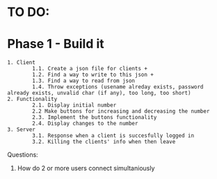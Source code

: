 # TO DO:
# Phase 1 - Build it 
    1. Client
            1.1. Create a json file for clients +
            1.2. Find a way to write to this json +
            1.3. Find a way to read from json 
            1.4. Throw exceptions (usename alreday exists, password already exists, unvalid char (if any), too long, too short)
    2. Functionality
            2.1. Display initial number
            2.2 Make buttons for increasing and decreasing the number
            2.3. Implement the buttons functionality
            2.4. Display changes to the number
    3. Server
            3.1. Response when a client is succesfully logged in
            3.2. Killing the clients' info when then leave

Questions:
1. How do 2 or more users connect simultaniously